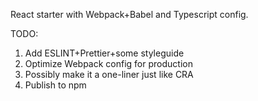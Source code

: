 React starter with Webpack+Babel and Typescript config.


TODO: 
1) Add ESLINT+Prettier+some styleguide
2) Optimize Webpack config for production
3) Possibly make it a one-liner just like CRA
4) Publish to npm